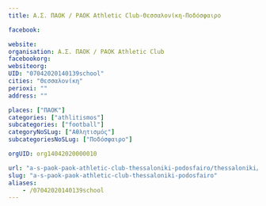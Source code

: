 ```yaml
---
title: Α.Σ. ΠΑΟΚ / PAOK Athletic Club-Θεσσαλονίκη-Ποδόσφαιρο

facebook:

website:
organisation: Α.Σ. ΠΑΟΚ / PAOK Athletic Club
facebookorg:
websiteorg:
UID: "07042020140139school"
cities: "Θεσσαλονίκη"
perioxi: ""
address: ""

places: ["ΠΑΟΚ"]
categories: ["athlitismos"]
subcategories: ["football"]
categoryNoSLug: ["Αθλητισμός"]
subcategoriesNoSLug: ["Ποδόσφαιρο"]

orgUID: org14042020000010

url: "a-s-paok-paok-athletic-club-thessaloniki-podosfairo/thessaloniki//"
slug: "a-s-paok-paok-athletic-club-thessaloniki-podosfairo"
aliases:
    - /07042020140139school
---
```





